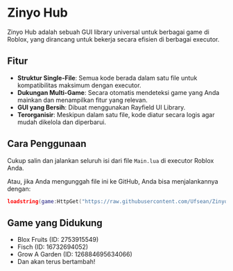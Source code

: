 # Zinyo Hub

Zinyo Hub adalah sebuah GUI library universal untuk berbagai game di Roblox, yang dirancang untuk bekerja secara efisien di berbagai executor.

## Fitur

-   **Struktur Single-File**: Semua kode berada dalam satu file untuk kompatibilitas maksimum dengan executor.
-   **Dukungan Multi-Game**: Secara otomatis mendeteksi game yang Anda mainkan dan menampilkan fitur yang relevan.
-   **GUI yang Bersih**: Dibuat menggunakan Rayfield UI Library.
-   **Terorganisir**: Meskipun dalam satu file, kode diatur secara logis agar mudah dikelola dan diperbarui.

## Cara Penggunaan

Cukup salin dan jalankan seluruh isi dari file `Main.lua` di executor Roblox Anda.

Atau, jika Anda mengunggah file ini ke GitHub, Anda bisa menjalankannya dengan:

```lua
loadstring(game:HttpGet("https://raw.githubusercontent.com/Ufsean/ZinyoHub/main/Main.lua"))()
```

## Game yang Didukung

-   Blox Fruits (ID: 2753915549)
-   Fisch (ID: 16732694052)
-   Grow A Garden (ID: 126884695634066)
-   Dan akan terus bertambah!

